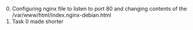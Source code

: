 0. Configuring nginx file to listen to port 80 and changing contents of the /var/www/html/index.nginx-debian.html
1. Task 0 made shorter
